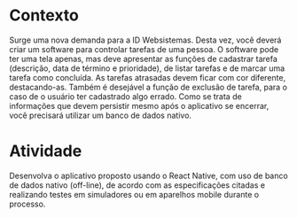 # Contexto #

Surge uma nova demanda para a ID Websistemas. Desta vez, você deverá criar um software para controlar tarefas de uma pessoa. O software pode ter uma tela apenas, mas deve apresentar as funções de cadastrar tarefa (descrição, data de término e prioridade), de listar tarefas e de marcar uma tarefa como concluída. As tarefas atrasadas devem ficar com cor diferente, destacando-as. Também é desejável a função de exclusão de tarefa, para o caso de o usuário ter cadastrado algo errado. Como se trata de informações que devem persistir mesmo após o aplicativo se encerrar, você precisará utilizar um banco de dados nativo.
 
# Atividade #

Desenvolva o aplicativo proposto usando o React Native, com uso de banco de dados nativo (off-line), de acordo com as especificações citadas e realizando testes em simuladores ou em aparelhos mobile durante o processo.
